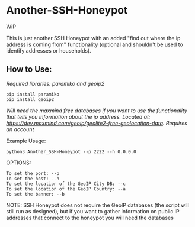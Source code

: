 # Another-SSH-Honeypot

WiP

This is just another SSH Honeypot with an added "find out where the ip address is coming from" functionality (optional and shouldn't be used to identify addresses or households).

## How to Use:

*Required libraries: paramiko and geoip2*
    
    pip install paramiko
    pip install geoip2
    

*Will need the maxmind free databases if you want to use the functionality that tells you information about the ip address. Located at: https://dev.maxmind.com/geoip/geolite2-free-geolocation-data. Requires an account*


Example Usage:  

    python3 Another_SSH-Honeypot --p 2222 --h 0.0.0.0

OPTIONS:  
    
    To set the port: --p
    To set the host: --h
    To set the location of the GeoIP City DB: --c
    To set the location of the GeoIP Country: --a
    To set the banner: --b
    
    
 NOTE: SSH Honeypot does not require the GeoIP databases (the script will still run as designed), but if you want to gather information on public IP addresses that connect to the honeypot you will need the databases


  
 
